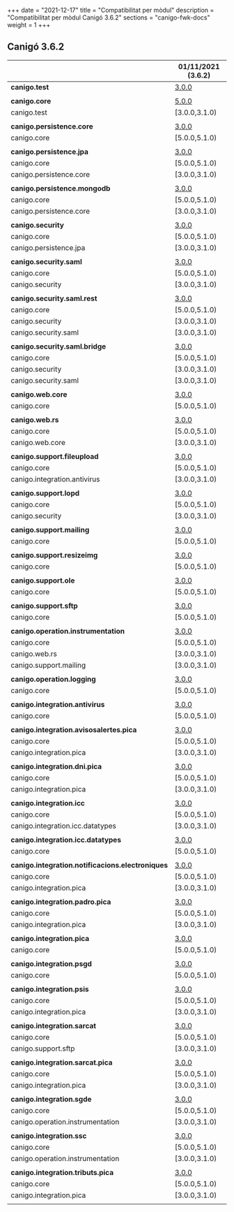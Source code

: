 +++
date        = "2021-12-17"
title       = "Compatibilitat per mòdul"
description = "Compatibilitat per mòdul Canigó 3.6.2"
sections    = "canigo-fwk-docs"
weight      = 1
+++

## Canigó 3.6.2

|                                                   		| 01/11/2021 (3.6.2)																														|
|---------------------------------------------------		|------------------																															|
| **canigo.test**                                   		| [3.0.0](/canigo-fwk-docs/documentacio-llibreries/canigo.test/3.0.0/)  							|
|                                                   		|               																																|
| **canigo.core**                                   		| [5.0.0](/canigo-fwk-docs/documentacio-llibreries/canigo.core/5.0.0/)  							|
| canigo.test                                       		| [3.0.0,3.1.0)  			|
|                                                   		|               																																|
| **canigo.persistence.core**                        		| [3.0.0](/canigo-fwk-docs/documentacio-llibreries/canigo.persistence.core/3.0.0/) |
| canigo.core                                       		| [5.0.0,5.1.0)  																																|
|                                                   		|               																																|
| **canigo.persistence.jpa**                         		| [3.0.0](/canigo-fwk-docs/documentacio-llibreries/canigo.persistence.jpa/3.0.0/)		|
| canigo.core                                       		| [5.0.0,5.1.0)  																																|
| canigo.persistence.core                           		| [3.0.0,3.1.0)  																																|
|                                                   		|               																																|
| **canigo.persistence.mongodb**                     		| [3.0.0](/canigo-fwk-docs/documentacio-llibreries/canigo.persistence.mongodb/3.0.0/) |
| canigo.core                                       		| [5.0.0,5.1.0)  																																|
| canigo.persistence.core                           		| [3.0.0,3.1.0)  																																|
|                                                   		|               																																|
| **canigo.security**                                		| [3.0.0](/canigo-fwk-docs/documentacio-llibreries/canigo.security/3.0.0/) |
| canigo.core                                       		| [5.0.0,5.1.0)  																																|
| canigo.persistence.jpa                             		| [3.0.0,3.1.0)  																																|
|                                                   		|               																																|
| **canigo.security.saml**                           		| [3.0.0](/canigo-fwk-docs/documentacio-llibreries/canigo.security.saml/3.0.0/) |
| canigo.core                                       		| [5.0.0,5.1.0)  																																|
| canigo.security                                   		| [3.0.0,3.1.0) 																																|
|                                                   		|               																																|
| **canigo.security.saml.rest**                      		| [3.0.0](/canigo-fwk-docs/documentacio-llibreries/canigo.security.rest/3.0.0/) |
| canigo.core                                       		| [5.0.0,5.1.0)  																																|
| canigo.security                                   		| [3.0.0,3.1.0) 																																|
| canigo.security.saml                               		| [3.0.0,3.1.0) 																																|
|                                                   		|               																																|
| **canigo.security.saml.bridge**                    		| [3.0.0](/canigo-fwk-docs/documentacio-llibreries/canigo.security.bridge/3.0.0/) |
| canigo.core                                       		| [5.0.0,5.1.0)  																																|
| canigo.security                                   		| [3.0.0,3.1.0) 																																|
| canigo.security.saml                               		| [3.0.0,3.1.0) 																																|
|                                                   		|               																																|
| **canigo.web.core**                                		| [3.0.0](/canigo-fwk-docs/documentacio-llibreries/canigo.web.core/3.0.0/) |
| canigo.core                                       		| [5.0.0,5.1.0)  																																|
|                                                   		|               																																|
| **canigo.web.rs**                                  		| [3.0.0](/canigo-fwk-docs/documentacio-llibreries/canigo.web.rs/3.0.0/) |
| canigo.core                                       		| [5.0.0,5.1.0)  																																|
| canigo.web.core                                   		| [3.0.0,3.1.0) 																																|
|                                                   		|               																																	|
| **canigo.support.fileupload**                      		| [3.0.0](/canigo-fwk-docs/documentacio-llibreries/canigo.support.fileupload/3.0.0/) |
| canigo.core                                       		| [5.0.0,5.1.0)  																																|
| canigo.integration.antivirus                      		| [3.0.0,3.1.0) 																																|
|                                                   		|               																																|
| **canigo.support.lopd**                            		| [3.0.0](/canigo-fwk-docs/documentacio-llibreries/canigo.support.lopd/3.0.0/) |
| canigo.core                                       		| [5.0.0,5.1.0)  																																|
| canigo.security                                   		| [3.0.0,3.1.0) 																																|
|                                                   		|               																																|
| **canigo.support.mailing**                         		| [3.0.0](/canigo-fwk-docs/documentacio-llibreries/canigo.support.mailing/3.0.0/) |
| canigo.core                                       		| [5.0.0,5.1.0)  																																|
|                                                   		|               																																|
| **canigo.support.resizeimg**                         	| [3.0.0](/canigo-fwk-docs/documentacio-llibreries/canigo.support.resizeimg/3.0.0/) |
| canigo.core                                       		| [5.0.0,5.1.0)  																																|
|                                                   		|               																																|
| **canigo.support.ole**                             		| [3.0.0](/canigo-fwk-docs/documentacio-llibreries/canigo.support.ole/3.0.0/) |
| canigo.core                                       		| [5.0.0,5.1.0)  																																|
|                                                   		|               																																|
| **canigo.support.sftp**                            		| [3.0.0](/canigo-fwk-docs/documentacio-llibreries/canigo.support.sftp/3.0.0/) |
| canigo.core                                       		| [5.0.0,5.1.0)  																																|
|                                                   		|               																																|
| **canigo.operation.instrumentation**               		| [3.0.0](/canigo-fwk-docs/documentacio-llibreries/canigo.operation.instrumentation/3.0.0/) |
| canigo.core                                       		| [5.0.0,5.1.0)  																																|
| canigo.web.rs                                   			| [3.0.0,3.1.0) 																																|
| canigo.support.mailing                           			| [3.0.0,3.1.0) 																																|
|                                                   		|               																																|
| **canigo.operation.logging**                       		| [3.0.0](/canigo-fwk-docs/documentacio-llibreries/canigo.operation.logging/3.0.0/) |
| canigo.core                                       		| [5.0.0,5.1.0)  																																|
|                                                   		|               																																|
| **canigo.integration.antivirus**                   		| [3.0.0](/canigo-fwk-docs/documentacio-llibreries/canigo.integration.antivirus/3.0.0/) |
| canigo.core                                       		| [5.0.0,5.1.0)  																																|
|                                                   		|               																																|
| **canigo.integration.avisosalertes.pica**          		| [3.0.0](/canigo-fwk-docs/documentacio-llibreries/canigo.integration.avisosalertes.pica/3.0.0/) |
| canigo.core                                       		| [5.0.0,5.1.0)  																																|
| canigo.integration.pica                           		| [3.0.0,3.1.0) 																																|
|                                                   		|               																																|
| **canigo.integration.dni.pica**                    		| [3.0.0](/canigo-fwk-docs/documentacio-llibreries/canigo.integration.dni.pica/3.0.0/) |
| canigo.core                                       		| [5.0.0,5.1.0)  																																|
| canigo.integration.pica                           		| [3.0.0,3.1.0) 																																|
|                                                   		|               																																|
| **canigo.integration.icc**                         		| [3.0.0](/canigo-fwk-docs/documentacio-llibreries/canigo.integration.icc/3.0.0/) |
| canigo.core                                       		| [5.0.0,5.1.0)  																																|
| canigo.integration.icc.datatypes                  		| [3.0.0,3.1.0)  																																|
|                                                   		|               																																|
| **canigo.integration.icc.datatypes**               		| [3.0.0](/canigo-fwk-docs/documentacio-llibreries/canigo.integration.icc.datatypes/3.0.0/) |
| canigo.core                                       		| [5.0.0,5.1.0)  																																|
|                                                   		|               																																|
| **canigo.integration.notificacions.electroniques** 		| [3.0.0](/canigo-fwk-docs/documentacio-llibreries/canigo.integration.notificacions.electroniques/3.0.0/) |
| canigo.core                                       		| [5.0.0,5.1.0)  																																|
| canigo.integration.pica                           		| [3.0.0,3.1.0) 																																|
|                                                   		|               																																|
| **canigo.integration.padro.pica**                  		| [3.0.0](/canigo-fwk-docs/documentacio-llibreries/canigo.integration.padro.pica/3.0.0/) |
| canigo.core                                       		| [5.0.0,5.1.0)  																																|
| canigo.integration.pica                           		| [3.0.0,3.1.0) 																																|
|                                                   		|               																																|
| **canigo.integration.pica**                        		| [3.0.0](/canigo-fwk-docs/documentacio-llibreries/canigo.integration.pica/3.0.0/) |
| canigo.core                                       		| [5.0.0,5.1.0)  																																|
|                                                   		|               																																|
| **canigo.integration.psgd**                        		| [3.0.0](/canigo-fwk-docs/documentacio-llibreries/canigo.integration.psgd/3.0.0/) |
| canigo.core                                       		| [5.0.0,5.1.0)  																																|
|                                                   		|               																																|
| **canigo.integration.psis**                        		| [3.0.0](/canigo-fwk-docs/documentacio-llibreries/canigo.integration.psis/3.0.0/) |
| canigo.core                                       		| [5.0.0,5.1.0)  																																|
| canigo.integration.pica                           		| [3.0.0,3.1.0) 																																|
|                                                   		|               																																|
| **canigo.integration.sarcat**                      		| [3.0.0](/canigo-fwk-docs/documentacio-llibreries/canigo.integration.sarcat/3.0.0/) |
| canigo.core                                       		| [5.0.0,5.1.0)  																																|
| canigo.support.sftp                               		| [3.0.0,3.1.0) 																																|
|                                                   		|               																																|
| **canigo.integration.sarcat.pica**                 		| [3.0.0](/canigo-fwk-docs/documentacio-llibreries/canigo.integration.sarcat.pica/3.0.0/) |
| canigo.core                                       		| [5.0.0,5.1.0)  																																|
| canigo.integration.pica                           		| [3.0.0,3.1.0) 																																|
|                                                   		|               																																|
| **canigo.integration.sgde**                        		| [3.0.0](/canigo-fwk-docs/documentacio-llibreries/canigo.integration.sgde.pica/3.0.0/) |
| canigo.core                                       		| [5.0.0,5.1.0)  																																|
| canigo.operation.instrumentation                  		| [3.0.0,3.1.0) 																																|
|                                                   		|               																																|
| **canigo.integration.ssc**                         		| [3.0.0](/canigo-fwk-docs/documentacio-llibreries/canigo.integration.ssc/3.0.0/) |
| canigo.core                                       		| [5.0.0,5.1.0)  																																|
| canigo.operation.instrumentation                  		| [3.0.0,3.1.0) 																																|
|                                                   		|               																																|
| **canigo.integration.tributs.pica**                		| [3.0.0](/canigo-fwk-docs/documentacio-llibreries/canigo.integration.tributs.pica/3.0.0/) |
| canigo.core                                       		| [5.0.0,5.1.0)  																																|
| canigo.integration.pica                           		| [3.0.0,3.1.0) 																																|
|                                                   		|       |
